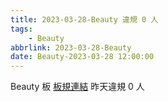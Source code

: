 ```yaml
---
title: 2023-03-28-Beauty 違規 0 人
tags:
    - Beauty
abbrlink: 2023-03-28-Beauty
date: Beauty-2023-03-28 12:00:00
---
```

Beauty 板 [板規連結](https://www.ptt.cc/bbs/Beauty/M.1630069980.A.84B.html)
昨天違規 0 人
